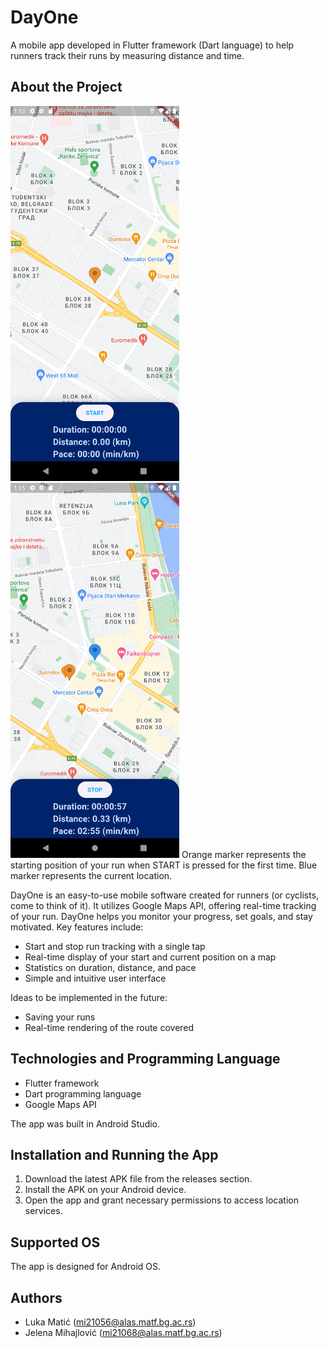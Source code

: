 # DayOne

A mobile app developed in Flutter framework (Dart language) to help runners track their runs by measuring distance and time.

## About the Project

<img alt="Starting Position" src="./assets/images/screenshot1.png" width="270" height="600" />
<img alt="Current Position" src="./assets/images/screenshot2.png" width="270" height="600" />
Orange marker represents the starting position of your run when START is pressed for the first time.
Blue marker represents the current location.


DayOne is an easy-to-use mobile software created for runners (or cyclists, come to think of it). It utilizes Google Maps API, offering real-time tracking of your run. DayOne helps you monitor your progress, set goals, and stay motivated. Key features include:
- Start and stop run tracking with a single tap
- Real-time display of your start and current position on a map
- Statistics on duration, distance, and pace
- Simple and intuitive user interface

Ideas to be implemented in the future:
- Saving your runs
- Real-time rendering of the route covered

## Technologies and Programming Language

- Flutter framework
- Dart programming language
- Google Maps API

The app was built in Android Studio.

## Installation and Running the App

1. Download the latest APK file from the releases section.
2. Install the APK on your Android device.
3. Open the app and grant necessary permissions to access location services.

## Supported OS

The app is designed for Android OS.

## Authors

- Luka Matić (mi21056@alas.matf.bg.ac.rs)
- Jelena Mihajlović (mi21068@alas.matf.bg.ac.rs)

